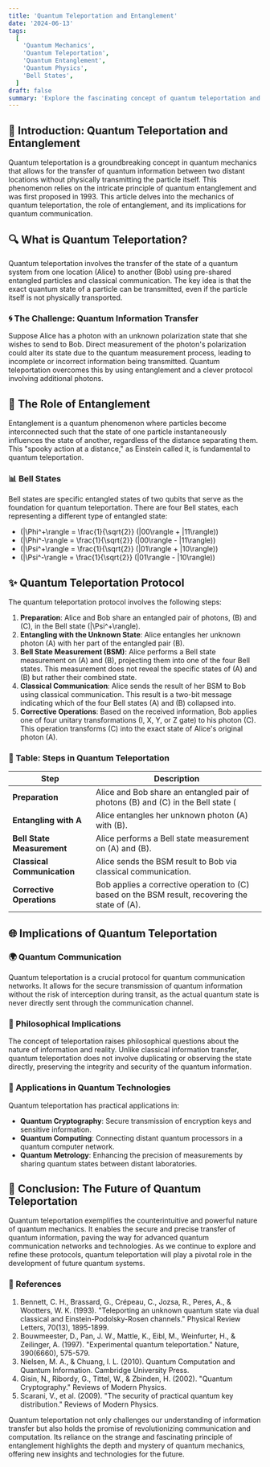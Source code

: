 ```yaml
---
title: 'Quantum Teleportation and Entanglement'
date: '2024-06-13'
tags:
  [
    'Quantum Mechanics',
    'Quantum Teleportation',
    'Quantum Entanglement',
    'Quantum Physics',
    'Bell States',
  ]
draft: false
summary: 'Explore the fascinating concept of quantum teleportation and its reliance on entanglement. Understand how information is transferred between qubits, the role of Bell states, and the profound implications for quantum communication.'
---
```


## 🌌 Introduction: Quantum Teleportation and Entanglement

Quantum teleportation is a groundbreaking concept in quantum mechanics that allows for the transfer of quantum information between two distant locations without physically transmitting the particle itself. This phenomenon relies on the intricate principle of quantum entanglement and was first proposed in 1993. This article delves into the mechanics of quantum teleportation, the role of entanglement, and its implications for quantum communication.

## 🔍 What is Quantum Teleportation?

Quantum teleportation involves the transfer of the state of a quantum system from one location (Alice) to another (Bob) using pre-shared entangled particles and classical communication. The key idea is that the exact quantum state of a particle can be transmitted, even if the particle itself is not physically transported.

### 🌀 The Challenge: Quantum Information Transfer

Suppose Alice has a photon with an unknown polarization state that she wishes to send to Bob. Direct measurement of the photon's polarization could alter its state due to the quantum measurement process, leading to incomplete or incorrect information being transmitted. Quantum teleportation overcomes this by using entanglement and a clever protocol involving additional photons.

## 🧬 The Role of Entanglement

Entanglement is a quantum phenomenon where particles become interconnected such that the state of one particle instantaneously influences the state of another, regardless of the distance separating them. This "spooky action at a distance," as Einstein called it, is fundamental to quantum teleportation.

### 📊 Bell States

Bell states are specific entangled states of two qubits that serve as the foundation for quantum teleportation. There are four Bell states, each representing a different type of entangled state:
- \(|\Phi^+\rangle = \frac{1}{\sqrt{2}} (|00\rangle + |11\rangle)\)
- \(|\Phi^-\rangle = \frac{1}{\sqrt{2}} (|00\rangle - |11\rangle)\)
- \(|\Psi^+\rangle = \frac{1}{\sqrt{2}} (|01\rangle + |10\rangle)\)
- \(|\Psi^-\rangle = \frac{1}{\sqrt{2}} (|01\rangle - |10\rangle)\)

## ✨ Quantum Teleportation Protocol

The quantum teleportation protocol involves the following steps:

1. **Preparation**: Alice and Bob share an entangled pair of photons, \(B\) and \(C\), in the Bell state \(|\Psi^+\rangle\).
2. **Entangling with the Unknown State**: Alice entangles her unknown photon \(A\) with her part of the entangled pair \(B\).
3. **Bell State Measurement (BSM)**: Alice performs a Bell state measurement on \(A\) and \(B\), projecting them into one of the four Bell states. This measurement does not reveal the specific states of \(A\) and \(B\) but rather their combined state.
4. **Classical Communication**: Alice sends the result of her BSM to Bob using classical communication. This result is a two-bit message indicating which of the four Bell states \(A\) and \(B\) collapsed into.
5. **Corrective Operations**: Based on the received information, Bob applies one of four unitary transformations (I, X, Y, or Z gate) to his photon \(C\). This operation transforms \(C\) into the exact state of Alice's original photon \(A\).

### 📜 Table: Steps in Quantum Teleportation

| Step                      | Description                                                                                             |
|---------------------------|---------------------------------------------------------------------------------------------------------|
| **Preparation**           | Alice and Bob share an entangled pair of photons \(B\) and \(C\) in the Bell state \(|\Psi^+\rangle\).   |
| **Entangling with A**     | Alice entangles her unknown photon \(A\) with \(B\).                                                    |
| **Bell State Measurement**| Alice performs a Bell state measurement on \(A\) and \(B\).                                             |
| **Classical Communication**| Alice sends the BSM result to Bob via classical communication.                                          |
| **Corrective Operations** | Bob applies a corrective operation to \(C\) based on the BSM result, recovering the state of \(A\).     |

## 🌐 Implications of Quantum Teleportation

### 🌍 Quantum Communication

Quantum teleportation is a crucial protocol for quantum communication networks. It allows for the secure transmission of quantum information without the risk of interception during transit, as the actual quantum state is never directly sent through the communication channel.

### 🧠 Philosophical Implications

The concept of teleportation raises philosophical questions about the nature of information and reality. Unlike classical information transfer, quantum teleportation does not involve duplicating or observing the state directly, preserving the integrity and security of the quantum information.

### 🔐 Applications in Quantum Technologies

Quantum teleportation has practical applications in:
- **Quantum Cryptography**: Secure transmission of encryption keys and sensitive information.
- **Quantum Computing**: Connecting distant quantum processors in a quantum computer network.
- **Quantum Metrology**: Enhancing the precision of measurements by sharing quantum states between distant laboratories.

## 🌈 Conclusion: The Future of Quantum Teleportation

Quantum teleportation exemplifies the counterintuitive and powerful nature of quantum mechanics. It enables the secure and precise transfer of quantum information, paving the way for advanced quantum communication networks and technologies. As we continue to explore and refine these protocols, quantum teleportation will play a pivotal role in the development of future quantum systems.

### 📜 References

1. Bennett, C. H., Brassard, G., Crépeau, C., Jozsa, R., Peres, A., & Wootters, W. K. (1993). "Teleporting an unknown quantum state via dual classical and Einstein-Podolsky-Rosen channels." Physical Review Letters, 70(13), 1895-1899.
2. Bouwmeester, D., Pan, J. W., Mattle, K., Eibl, M., Weinfurter, H., & Zeilinger, A. (1997). "Experimental quantum teleportation." Nature, 390(6660), 575-579.
3. Nielsen, M. A., & Chuang, I. L. (2010). Quantum Computation and Quantum Information. Cambridge University Press.
4. Gisin, N., Ribordy, G., Tittel, W., & Zbinden, H. (2002). "Quantum Cryptography." Reviews of Modern Physics.
5. Scarani, V., et al. (2009). "The security of practical quantum key distribution." Reviews of Modern Physics.

Quantum teleportation not only challenges our understanding of information transfer but also holds the promise of revolutionizing communication and computation. Its reliance on the strange and fascinating principle of entanglement highlights the depth and mystery of quantum mechanics, offering new insights and technologies for the future.